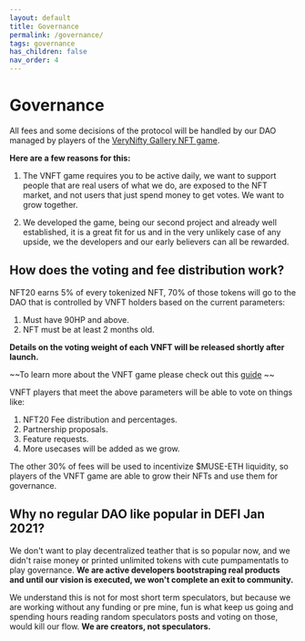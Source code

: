 ```yaml
---
layout: default
title: Governance
permalink: /governance/
tags: governance
has_children: false
nav_order: 4
---
```


# Governance

All fees and some decisions of the protocol will be handled by our DAO managed by players of the [VeryNifty Gallery NFT game](https://gallery.verynifty.io/).

**Here are a few reasons for this:**

1. The VNFT game requires you to be active daily, we want to support people that are real users of what we do, are exposed to the NFT market, and not users that just spend money to get votes. We want to grow together.

1. We developed the game, being our second project and already well established, it is a great fit for us and in the very unlikely case of any upside, we the developers and our early believers can all be rewarded.

## How does the voting and fee distribution work?

NFT20 earns 5% of every tokenized NFT, 70% of those tokens will go to the DAO that is controlled by VNFT holders based on the current parameters:

1. Must have 90HP and above.
1. NFT must be at least 2 months old.

**Details on the voting weight of each VNFT will be released shortly after launch.**

~~To learn more about the VNFT game please check out this [guide](https://verynifty.medium.com) ~~

VNFT players that meet the above parameters will be able to vote on things like:

1. NFT20 Fee distribution and percentages.
1. Partnership proposals.
1. Feature requests.
1. More usecases will be added as we grow.

The other 30% of fees will be used to incentivize $MUSE-ETH liquidity, so players of the VNFT game are able to grow their NFTs and use them for governance.

## Why no regular DAO like popular in DEFI Jan 2021?

We don't want to play decentralized teather that is so popular now, and we didn't raise money or printed unlimited tokens with cute pumpamentatls to play governance.
**We are active developers bootstraping real products and until our vision is executed, we won't complete an exit to community.**

We understand this is not for most short term speculators, but because we are working without any funding or pre mine, fun is what keep us going and spending hours reading random speculators posts and voting on those, would kill our flow. **We are creators, not speculators.**
